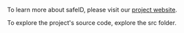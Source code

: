 To learn more about safeID, please visit our [project website](https://cs-powell.github.io/safeIDWebsite/index.html).

To explore the project's source code, explore the src folder.
